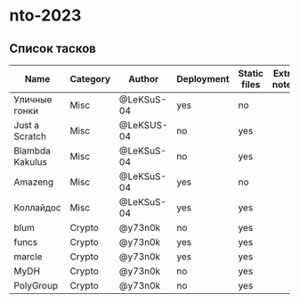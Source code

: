 # nto-2023

## Список тасков

| Name | Category | Author | Deployment | Static files | Extra notes | Status |
|------|----------|--------|------------|--------------|-------------|--------|
|Уличные гонки|Misc|@LeKSuS-04|yes|no||Not started|
|Just a Scratch|Misc|@LeKSUS-04|no|yes||Not started|
|Blambda Kakulus|Misc|@LeKSuS-04|no|yes||Not started|
|Amazeng|Misc|@LeKSuS-04|yes|no||Not started|
|Коллайдос|Misc|@LeKSuS-04|yes|yes||Not started|
|blum|Crypto|@y73n0k|no|yes||Prepared|
|funcs|Crypto|@y73n0k|yes|yes||Prepared|
|marcle|Crypto|@y73n0k|yes|yes||Prepared|
|MyDH|Crypto|@y73n0k|no|yes||Prepared|
|PolyGroup|Crypto|@y73n0k|no|yes||Prepared|
